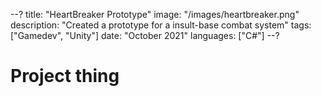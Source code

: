 --?
title: "HeartBreaker Prototype"
image: "/images/heartbreaker.png"
description: "Created a prototype for a insult-base combat system"
tags: ["Gamedev", "Unity"]
date: "October 2021"
languages: ["C#"]
--?

# Project thing